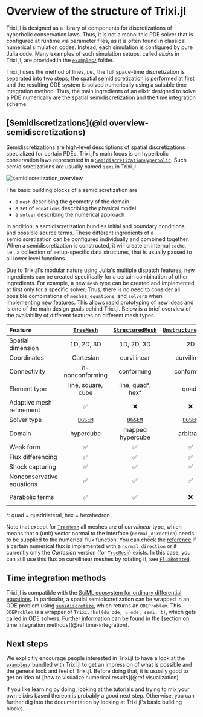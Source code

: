 # Overview of the structure of Trixi.jl

Trixi.jl is designed as a library of components for discretizations of hyperbolic
conservation laws. Thus, it is not a monolithic PDE solver that is configured at runtime
via parameter files, as it is often found in classical numerical simulation codes.
Instead, each simulation is configured by pure Julia code. Many examples of such
simulation setups, called *elixirs* in Trixi.jl, are provided in the
[`examples/`](https://github.com/trixi-framework/Trixi.jl/blob/main/examples)
folder.

Trixi.jl uses the method of lines, i.e., the full space-time discretization is separated into two steps;
the spatial semidiscretization is performed at first and the resulting ODE system is solved numerically
using a suitable time integration method.
Thus, the main ingredients of an elixir designed
to solve a PDE numerically are the spatial semidiscretization and the time
integration scheme.


## [Semidiscretizations](@id overview-semidiscretizations)

Semidiscretizations are high-level descriptions of spatial discretizations
specialized for certain PDEs. Trixi.jl's main focus is on hyperbolic conservation
laws represented in a [`SemidiscretizationHyperbolic`](@ref).
Such semidiscretizations are usually named `semi` in Trixi.jl

![semidiscretization_overview](https://user-images.githubusercontent.com/12693098/124783641-83171e80-df45-11eb-8757-daac80cd1599.png)

The basic building blocks of a semidiscretization are

- a `mesh` describing the geometry of the domain
- a set of `equations` describing the physical model
- a `solver` describing the numerical approach

In addition, a semidiscretization bundles initial and boundary conditions, and
possible source terms. These different ingredients of a semidiscretization can
be configured individually and combined together.
When a semidiscretization is constructed, it will create an internal `cache`,
i.e., a collection of setup-specific data structures,
that is usually passed to all lower level functions.

Due to Trixi.jl's modular nature using Julia's multiple dispatch features, new
ingredients can be created specifically for a certain combination of other
ingredients. For example, a new `mesh` type can be created and implemented at
first only for a specific solver. Thus, there is no need to consider all
possible combinations of `mesh`es, `equations`, and `solver`s when implementing
new features. This allows rapid prototyping of new ideas and is one of the main
design goals behind Trixi.jl. Below is a brief overview of the availability of
different features on different mesh types.

| Feature                                                      | [`TreeMesh`](@ref) | [`StructuredMesh`](@ref) | [`UnstructuredMesh2D`](@ref) | [`P4estMesh`](@ref) | [`DGMultiMesh`](@ref) | Further reading
|:-------------------------------------------------------------|:------------------:|:------------------------:|:----------------------------:|:-------------------:|:--------------------------:|:-----------------------------------------
| Spatial dimension                                            |     1D, 2D, 3D     |        1D, 2D, 3D        |              2D              |        2D, 3D       |          1D, 2D, 3D        |
| Coordinates                                                  |      Cartesian     |        curvilinear       |          curvilinear         |     curvilinear     |         curvilinear        |
| Connectivity                                                 |  *h*-nonconforming |        conforming        |          conforming          |  *h*-nonconforming  |          conforming        |
| Element type                                                 | line, square, cube |     line, quadᵃ, hexᵃ    |             quadᵃ            |     quadᵃ, hexᵃ     |    simplex, quadᵃ, hexᵃ    |
| Adaptive mesh refinement                                     |          ✅         |             ❌            |               ❌              |          ✅          |               ❌            | [`AMRCallback`](@ref)
| Solver type                                                  |   [`DGSEM`](@ref)  |      [`DGSEM`](@ref)     |        [`DGSEM`](@ref)       |   [`DGSEM`](@ref)   |       [`DGMulti`](@ref)    |
| Domain                                                       |      hypercube     |     mapped hypercube     |           arbitrary          |      arbitrary      |       arbitrary    |
| Weak form                                                    |          ✅         |             ✅            |               ✅              |          ✅          |               ✅            | [`VolumeIntegralWeakForm`](@ref)
| Flux differencing                                            |          ✅         |             ✅            |               ✅              |          ✅          |               ✅            | [`VolumeIntegralFluxDifferencing`](@ref)
| Shock capturing                                              |          ✅         |             ✅            |               ✅              |          ✅          |               ❌            | [`VolumeIntegralShockCapturingHG`](@ref)
| Nonconservative equations                                    |          ✅         |             ✅            |               ✅              |          ✅          |               ✅            | e.g., GLM MHD or shallow water equations
| Parabolic terms                                              |          ✅         |             ✅            |               ❌              |          ✅          |               ✅            | e.g., [`CompressibleNavierStokesDiffusion2D`](@ref)

ᵃ: quad = quadrilateral, hex = hexahedron

Note that except for [`TreeMesh`](@ref) all meshes are of *curvilinear* type, 
which means that a (unit) vector normal to the interface (`normal_direction`) needs to be supplied to the 
numerical flux function.
You can check the [reference](https://trixi-framework.github.io/Trixi.jl/stable/reference-trixi/) if a certain 
numerical flux is implemented with a `normal_direction` 
or if currently only the *Cartesian* version (for [`TreeMesh`](@ref)) exists.
In this case, you can still use this flux on curvilinear meshes by rotating it, see [`FluxRotated`](@ref).

## Time integration methods

Trixi.jl is compatible with the [SciML ecosystem for ordinary differential equations](https://diffeq.sciml.ai/latest/).
In particular, a spatial semidiscretization can be wrapped in an ODE problem
using [`semidiscretize`](@ref), which returns an `ODEProblem`. This `ODEProblem` is a wrapper
of `Trixi.rhs!(du_ode, u_ode, semi, t)`, which gets called in ODE solvers.
Further information can be found in the
[section on time integration methods](@ref time-integration).


## Next steps

We explicitly encourage people interested in Trixi.jl to have a look at the
[`examples/`](https://github.com/trixi-framework/Trixi.jl/blob/main/examples)
bundled with Trixi.jl to get an impression of what is possible and the general
look and feel of Trixi.jl.
Before doing that, it is usually good to get an idea of
[how to visualize numerical results](@ref visualization).

If you like learning by doing, looking at the tutorials and trying to mix
your own elixirs based thereon is probably a good next step.
Otherwise, you can further dig into the documentation by looking at Trixi.jl's basic building blocks.
